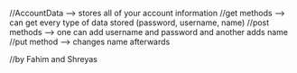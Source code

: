 //AccountData --> stores all of your account information
//get methods --> can get every type of data stored (password, username, name)
//post methods --> one can add username and password and another adds name
//put method --> changes name afterwards

//by Fahim and Shreyas
